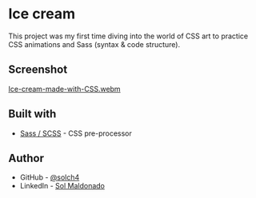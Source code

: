 # Ice cream

This project was my first time diving into the world of CSS art to practice CSS animations and Sass (syntax & code structure).

## Screenshot

[Ice-cream-made-with-CSS.webm](https://user-images.githubusercontent.com/101352684/217647247-2b768e9a-8ec4-4998-8388-35ca3c0ea4e5.webm)

## Built with

- [Sass / SCSS](https://sass-lang.com/) - CSS pre-processor

## Author

- GitHub - [@solch4](https://github.com/solch4/)
- LinkedIn - [Sol Maldonado](https://www.linkedin.com/in/sol-maldonado-fullstack/)
